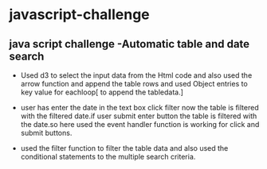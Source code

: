 # javascript-challenge

##  java script challenge -Automatic table and date search
* Used d3 to select the input data from the Html code and also used the arrow function and append the table rows and used Object entries to key value for eachloop[ to append the tabledata.] 

* user has  enter the date in the text box click filter now the table is filtered with the filtered date.if user submit enter button the table is filtered with the date.so here used the event handler function is working for click and submit buttons.
* used the filter function to filter the table data and also used the conditional statements to the multiple search criteria.